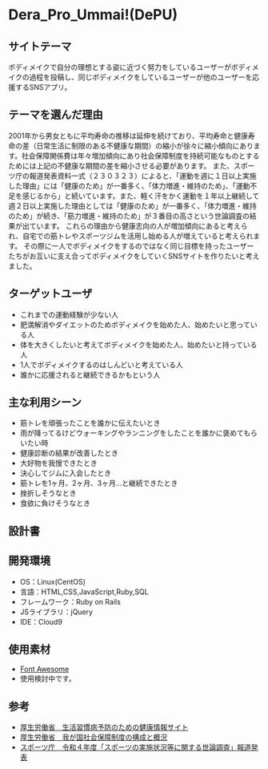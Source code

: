 # Dera_Pro_Ummai!(DePU)

## サイトテーマ
ボディメイクで自分の理想とする姿に近づく努力をしているユーザーがボディメイクの過程を投稿し、同じボディメイクをしているユーザーが他のユーザーを応援するSNSアプリ。

## テーマを選んだ理由
 2001年から男女ともに平均寿命の推移は延伸を続けており、平均寿命と健康寿命の差（日常生活に制限のある不健康な期間）の縮小が徐々に縮小傾向にあります。社会保障関係費は年々増加傾向にあり社会保障制度を持続可能なものとするためには上記の不健康な期間の差を縮小させる必要があります。
 また、スポーツ庁の報道発表資料一式（２３０３２３）によると、「運動を週に１日以上実施した理由」には「健康のため」が一番多く、「体力増進・維持のため」、「運動不足を感じるから」と続いています。また、軽く汗をかく運動を１年以上継続して週２日以上実施した理由としては「健康のため」が一番多く、「体力増進・維持のため」が続き、「筋力増進・維持のため」が３番目の高さという世論調査の結果が出ています。
 これらの理由から健康志向の人が増加傾向にあると考えられ、自宅での筋トレやスポーツジムを活用し始める人が増えていると考えられます。
 その際に一人でボディメイクをするのではなく同じ目標を持ったユーザーたちがお互いに支え合ってボディメイクをしていくSNSサイトを作りたいと考えました。

## ターゲットユーザ
- これまでの運動経験が少ない人
- 肥満解消やダイエットのためボディメイクを始めた人、始めたいと思っている人
- 体を大きくしたいと考えてボディメイクを始めた人、始めたいと持っている人
- 1人でボディメイクするのはしんどいと考えている人
- 誰かに応援されると継続できるかもという人

## 主な利用シーン
- 筋トレを頑張ったことを誰かに伝えたいとき
- 雨が降ってるけどウォーキングやランニングをしたことを誰かに褒めてもらいたい時
- 健康診断の結果が改善したとき
- 大好物を我慢できたとき
- 決心してジムに入会したとき
- 筋トレを1ヶ月、2ヶ月、3ヶ月…と継続できたとき
- 挫折しそうなとき
- 食欲に負けそうなとき

## 設計書


## 開発環境
- OS：Linux(CentOS)
- 言語：HTML,CSS,JavaScript,Ruby,SQL
- フレームワーク：Ruby on Rails
- JSライブラリ：jQuery
- IDE：Cloud9

## 使用素材
- [Font Awesome](https://fontawesome.com/)
- 使用検討中です。

## 参考
- [厚生労働省　生活習慣病予防のための健康情報サイト](https://www.e-healthnet.mhlw.go.jp/information/hale/h-01-002.html)
- [厚生労働省　我が国社会保障制度の構成と概況](https://www.mhlw.go.jp/stf/newpage_21511.html)
- [スポーツ庁　令和４年度「スポーツの実施状況等に関する世論調査」報道発表](https://www.mext.go.jp/sports/b_menu/toukei/chousa04/sports/1415963_00008.htm)
